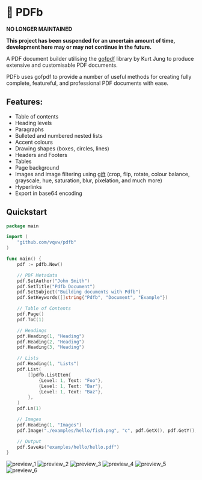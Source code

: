 # 📄 PDFb

**NO LONGER MAINTAINED**

**This project has been suspended for an uncertain amount of time, development here may or may not continue in the future.**

A PDF document builder utilising the [gofpdf](https://github.com/jung-kurt/gofpdf) library by Kurt Jung to produce extensive and customisable PDF documents.

PDFb uses gofpdf to provide a number of useful methods for creating fully complete, featureful, and professional PDF documents with ease.

## Features:

- Table of contents
- Heading levels
- Paragraphs
- Bulleted and numbered nested lists
- Accent colours
- Drawing shapes (boxes, circles, lines)
- Headers and Footers
- Tables
- Page background
- Images and image filtering using [gift](https://github.com/disintegration/gift) (crop, flip, rotate, colour balance, grayscale, hue, saturation, blur, pixelation, and much more)
- Hyperlinks
- Export in base64 encoding

## Quickstart

```go
package main

import (
	"github.com/vqvw/pdfb"
)

func main() {
	pdf := pdfb.New()

	// PDF Metadata
	pdf.SetAuthor("John Smith")
	pdf.SetTitle("Pdfb Document")
	pdf.SetSubject("Building documents with Pdfb")
	pdf.SetKeywords([]string{"Pdfb", "Document", "Example"})

	// Table of Contents
	pdf.Page()
	pdf.ToC(1)

	// Headings
	pdf.Heading(1, "Heading")
	pdf.Heading(2, "Heading")
	pdf.Heading(3, "Heading")

	// Lists
	pdf.Heading(1, "Lists")
	pdf.List(
		[]pdfb.ListItem{
			{Level: 1, Text: "Foo"},
			{Level: 1, Text: "Bar"},
            {Level: 1, Text: "Baz"},
		},
	)
	pdf.Ln(1)

	// Images
	pdf.Heading(1, "Images")
	pdf.Image("./examples/hello/fish.png", "c", pdf.GetX(), pdf.GetY(), 0, 70)

    // Output
	pdf.SaveAs("examples/hello/hello.pdf")
}
```

![preview_1](./images/preview_1.png)
![preview_2](./images/preview_2.png)
![preview_3](./images/preview_3.png)
![preview_4](./images/preview_4.png)
![preview_5](./images/preview_5.png)
![preview_6](./images/preview_6.png)
